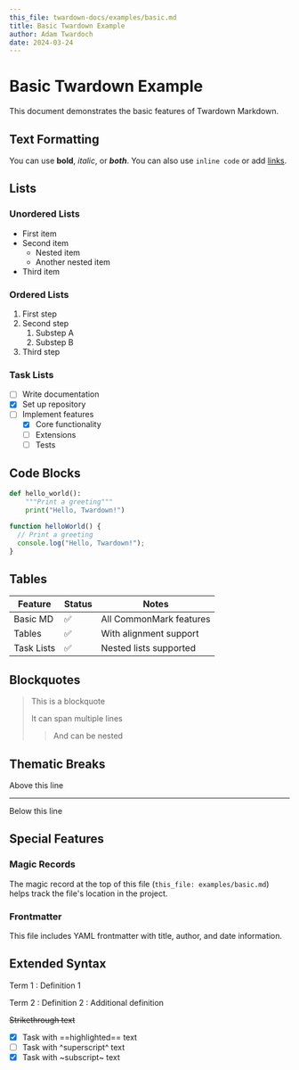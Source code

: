 ```yaml
---
this_file: twardown-docs/examples/basic.md
title: Basic Twardown Example
author: Adam Twardoch
date: 2024-03-24
---
```


# Basic Twardown Example

This document demonstrates the basic features of Twardown Markdown.

## Text Formatting

You can use **bold**, *italic*, or ***both***. You can also use `inline code` or add [links](https://example.com).

## Lists

### Unordered Lists
- First item
- Second item
  - Nested item
  - Another nested item
- Third item

### Ordered Lists
1. First step
2. Second step
   1. Substep A
   2. Substep B
3. Third step

### Task Lists
- [ ] Write documentation
- [x] Set up repository
- [ ] Implement features
  - [x] Core functionality
  - [ ] Extensions
  - [ ] Tests

## Code Blocks

```python
def hello_world():
    """Print a greeting"""
    print("Hello, Twardown!")
```

```javascript
function helloWorld() {
  // Print a greeting
  console.log("Hello, Twardown!");
}
```

## Tables

| Feature    | Status | Notes                    |
|------------|--------|--------------------------|
| Basic MD   | ✅     | All CommonMark features |
| Tables     | ✅     | With alignment support  |
| Task Lists | ✅     | Nested lists supported  |

## Blockquotes

> This is a blockquote
> 
> It can span multiple lines
>
> > And can be nested

## Thematic Breaks

Above this line
***
Below this line

## Special Features

### Magic Records
The magic record at the top of this file (`this_file: examples/basic.md`) helps track the file's location in the project.

### Frontmatter
This file includes YAML frontmatter with title, author, and date information.

## Extended Syntax

Term 1
: Definition 1

Term 2
: Definition 2
: Additional definition

~~Strikethrough text~~

- [x] Task with ==highlighted== text
- [ ] Task with ^superscript^ text
- [x] Task with ~subscript~ text
